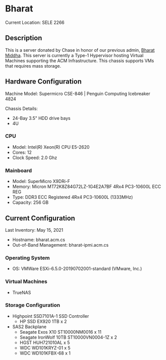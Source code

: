 # Bharat

Current Location: SELE 2266

## Description

This is a server donated by Chase in honor of our previous admin, [Bharat Middha](https://github.com/bmiddha).
This server is currently a Type-1 Hypervisor hosting Virtual Machines supporting the ACM Infrastructure.
This chassis supports VMs that requires mass storage.

## Hardware Configuration

Machine Model: Supermicro CSE-846 | Penguin Computing Icebreaker 4824

Chassis Details: 
- 24-Bay 3.5" HDD drive bays
- 4U


### CPU

- Model: Intel(R) Xeon(R) CPU E5-2620
- Cores: 12
- Clock Speed: 2.0 Ghz


### Mainboard

- Model: SuperMicro X9DRi-F
- Memory: Micron MT72K8Z84G72LZ-1G4E2A7BF 4Rx4 PC3-10600L ECC REG
- Type: DDR3 ECC Registered 4Rx4 PC3-10600L (1333MHz)
- Capacity: 256 GB



## Current Configuration

Last Inventory: May 15, 2021

- Hostname: bharat.acm.cs
- Out-of-Band Management: bharat-ipmi.acm.cs


### Operating System

- OS: VMWare ESXi-6.5.0-20190702001-standard (VMware, Inc.)


### Virtual Machines
- TrueNAS

### Storage Configuration

- Highpoint SSD7101A-1 SSD Controller
  - HP SSD EX920 1TB x 2
- SAS2 Backplane
  - Seagate Exos X10 ST10000NM0016 x 11
  - Seagate IronWolf 10TB ST10000VN0004-1Z x 2
  - HGST HUH721010AL x 5
  - WDC WD101KRYZ-01 x 5
  - WDC WD101KFBX-68 x 1
